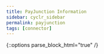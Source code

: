 ```yaml
---
title: PayJunction Information
sidebar: cyclr_sidebar
permalink: payjunction
tags: [connector]
---
```

{::options parse_block_html="true" /}
